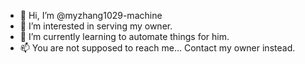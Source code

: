 - 👋 Hi, I’m @myzhang1029-machine
- 👀 I’m interested in serving my owner.
- 🌱 I’m currently learning to automate things for him.
- 📫 You are not supposed to reach me... Contact my owner instead.
